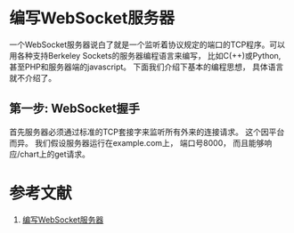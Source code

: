 编写WebSocket服务器
=============
  一个WebSocket服务器说白了就是一个监听着协议规定的端口的TCP程序。可以用各种支持Berkeley Sockets的服务器编程语言来编写， 比如C(++)或Python, 甚至PHP和服务器端的javascript。 下面我们介绍下基本的编程思想， 具体语言就不介绍了。
  
第一步: WebSocket握手
-----------
  首先服务器必须通过标准的TCP套接字来监听所有外来的连接请求。 这个因平台而异。
  我们假设服务器运行在example.com上， 端口号8000， 而且能够响应/chart上的get请求。
  
  
  
参考文献
==========
1. [编写WebSocket服务器](https://developer.mozilla.org/zh-CN/docs/WebSockets/Writing_WebSocket_servers)
